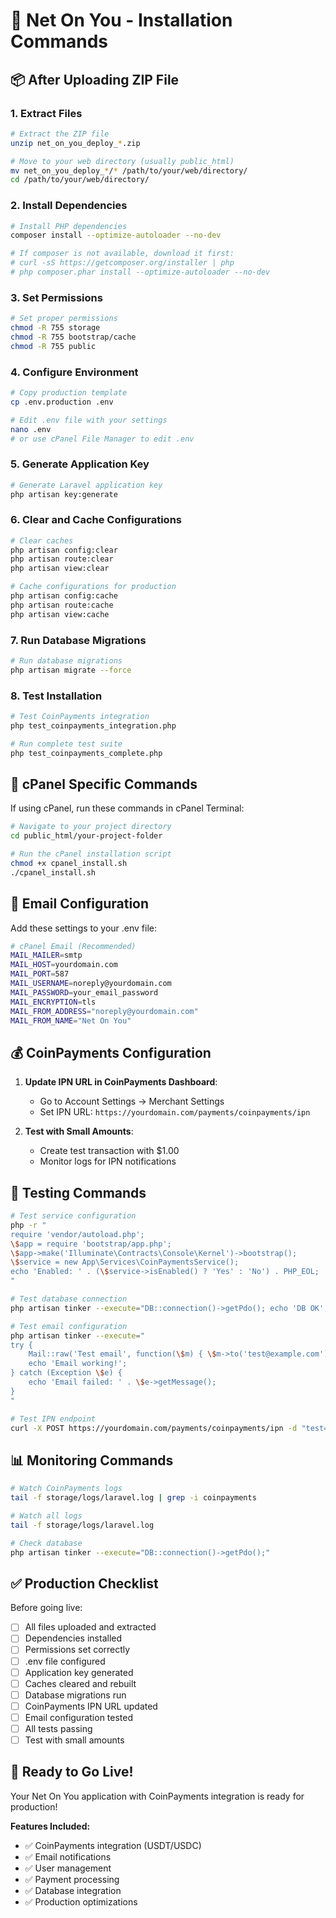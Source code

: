 # 🚀 Net On You - Installation Commands

## 📦 After Uploading ZIP File

### 1. Extract Files
```bash
# Extract the ZIP file
unzip net_on_you_deploy_*.zip

# Move to your web directory (usually public_html)
mv net_on_you_deploy_*/* /path/to/your/web/directory/
cd /path/to/your/web/directory/
```

### 2. Install Dependencies
```bash
# Install PHP dependencies
composer install --optimize-autoloader --no-dev

# If composer is not available, download it first:
# curl -sS https://getcomposer.org/installer | php
# php composer.phar install --optimize-autoloader --no-dev
```

### 3. Set Permissions
```bash
# Set proper permissions
chmod -R 755 storage
chmod -R 755 bootstrap/cache
chmod -R 755 public
```

### 4. Configure Environment
```bash
# Copy production template
cp .env.production .env

# Edit .env file with your settings
nano .env
# or use cPanel File Manager to edit .env
```

### 5. Generate Application Key
```bash
# Generate Laravel application key
php artisan key:generate
```

### 6. Clear and Cache Configurations
```bash
# Clear caches
php artisan config:clear
php artisan route:clear
php artisan view:clear

# Cache configurations for production
php artisan config:cache
php artisan route:cache
php artisan view:cache
```

### 7. Run Database Migrations
```bash
# Run database migrations
php artisan migrate --force
```

### 8. Test Installation
```bash
# Test CoinPayments integration
php test_coinpayments_integration.php

# Run complete test suite
php test_coinpayments_complete.php
```

## 🔧 cPanel Specific Commands

If using cPanel, run these commands in cPanel Terminal:

```bash
# Navigate to your project directory
cd public_html/your-project-folder

# Run the cPanel installation script
chmod +x cpanel_install.sh
./cpanel_install.sh
```

## 📧 Email Configuration

Add these settings to your .env file:

```bash
# cPanel Email (Recommended)
MAIL_MAILER=smtp
MAIL_HOST=yourdomain.com
MAIL_PORT=587
MAIL_USERNAME=noreply@yourdomain.com
MAIL_PASSWORD=your_email_password
MAIL_ENCRYPTION=tls
MAIL_FROM_ADDRESS="noreply@yourdomain.com"
MAIL_FROM_NAME="Net On You"
```

## 💰 CoinPayments Configuration

1. **Update IPN URL in CoinPayments Dashboard**:
   - Go to Account Settings → Merchant Settings
   - Set IPN URL: `https://yourdomain.com/payments/coinpayments/ipn`

2. **Test with Small Amounts**:
   - Create test transaction with $1.00
   - Monitor logs for IPN notifications

## 🧪 Testing Commands

```bash
# Test service configuration
php -r "
require 'vendor/autoload.php';
\$app = require 'bootstrap/app.php';
\$app->make('Illuminate\Contracts\Console\Kernel')->bootstrap();
\$service = new App\Services\CoinPaymentsService();
echo 'Enabled: ' . (\$service->isEnabled() ? 'Yes' : 'No') . PHP_EOL;
"

# Test database connection
php artisan tinker --execute="DB::connection()->getPdo(); echo 'DB OK';"

# Test email configuration
php artisan tinker --execute="
try {
    Mail::raw('Test email', function(\$m) { \$m->to('test@example.com')->subject('Test'); });
    echo 'Email working!';
} catch (Exception \$e) {
    echo 'Email failed: ' . \$e->getMessage();
}
"

# Test IPN endpoint
curl -X POST https://yourdomain.com/payments/coinpayments/ipn -d "test=1"
```

## 📊 Monitoring Commands

```bash
# Watch CoinPayments logs
tail -f storage/logs/laravel.log | grep -i coinpayments

# Watch all logs
tail -f storage/logs/laravel.log

# Check database
php artisan tinker --execute="DB::connection()->getPdo();"
```

## ✅ Production Checklist

Before going live:
- [ ] All files uploaded and extracted
- [ ] Dependencies installed
- [ ] Permissions set correctly
- [ ] .env file configured
- [ ] Application key generated
- [ ] Caches cleared and rebuilt
- [ ] Database migrations run
- [ ] CoinPayments IPN URL updated
- [ ] Email configuration tested
- [ ] All tests passing
- [ ] Test with small amounts

## 🎉 Ready to Go Live!

Your Net On You application with CoinPayments integration is ready for production!

**Features Included:**
- ✅ CoinPayments integration (USDT/USDC)
- ✅ Email notifications
- ✅ User management
- ✅ Payment processing
- ✅ Database integration
- ✅ Production optimizations
